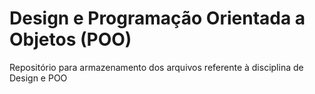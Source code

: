 # Design e Programação Orientada a Objetos (POO)
Repositório para armazenamento dos arquivos referente à disciplina de Design e POO
